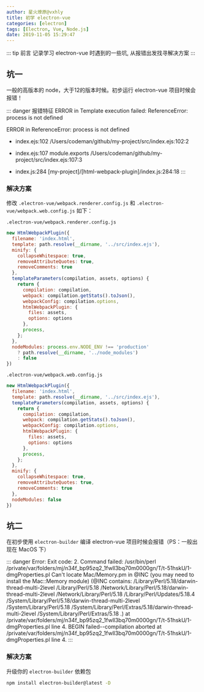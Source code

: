 ```yaml
---
author: 星火燎原@vxhly
title: 初学 electron-vue
categories: [electron]
tags: [Electron, Vue, Node.js] 
date: 2019-11-05 15:29:47
---
```


::: tip 前言
记录学习 electron-vue 时遇到的一些坑, 从报错出发找寻解决方案
:::
<!-- more -->

## 坑一

一般的高版本的 node，大于12的版本时候。初步运行 electron-vue 项目时候会报错！

::: danger 报错特征
ERROR in Template execution failed: ReferenceError: process is not defined

ERROR in   ReferenceError: process is not defined
  
  - index.ejs:102 
    /Users/codeman/github/my-project/src/index.ejs:102:2
  
  - index.ejs:107 module.exports
    /Users/codeman/github/my-project/src/index.ejs:107:3
  
  - index.js:284 
    [my-project]/[html-webpack-plugin]/index.js:284:18
:::

### 解决方案

修改 `.electron-vue/webpack.renderer.config.js` 和 `.electron-vue/webpack.web.config.js` 如下：

`.electron-vue/webpack.renderer.config.js`

``` javascript
new HtmlWebpackPlugin({
  filename: 'index.html',
  template: path.resolve(__dirname, '../src/index.ejs'),
  minify: {
    collapseWhitespace: true,
    removeAttributeQuotes: true,
    removeComments: true
  },
  templateParameters(compilation, assets, options) {
    return {
      compilation: compilation,
      webpack: compilation.getStats().toJson(),
      webpackConfig: compilation.options,
      htmlWebpackPlugin: {
        files: assets,
        options: options
      },
      process,
    };
  },
  nodeModules: process.env.NODE_ENV !== 'production'
    ? path.resolve(__dirname, '../node_modules')
    : false
})
```

`.electron-vue/webpack.web.config.js`

``` javascript
new HtmlWebpackPlugin({
  filename: 'index.html',
  template: path.resolve(__dirname, '../src/index.ejs'),
  templateParameters(compilation, assets, options) {
    return {
      compilation: compilation,
      webpack: compilation.getStats().toJson(),
      webpackConfig: compilation.options,
      htmlWebpackPlugin: {
        files: assets,
        options: options
      },
      process,
    };
  },
  minify: {
    collapseWhitespace: true,
    removeAttributeQuotes: true,
    removeComments: true
  },
  nodeModules: false
})
```

## 坑二

在初步使用 `electron-builder` 编译 electron-vue 项目时候会报错（PS：一般出现在 MacOS 下）

::: danger
Error: Exit code: 2. Command failed: /usr/bin/perl /private/var/folders/mj/n34f_bp95zq2_1fwll3bq70m0000gn/T/t-51hskU/1-dmgProperties.pl
Can't locate Mac/Memory.pm in @INC (you may need to install the Mac::Memory module) (@INC contains: /Library/Perl/5.18/darwin-thread-multi-2level /Library/Perl/5.18 /Network/Library/Perl/5.18/darwin-thread-multi-2level /Network/Library/Perl/5.18 /Library/Perl/Updates/5.18.4 /System/Library/Perl/5.18/darwin-thread-multi-2level /System/Library/Perl/5.18 /System/Library/Perl/Extras/5.18/darwin-thread-multi-2level /System/Library/Perl/Extras/5.18 .) at /private/var/folders/mj/n34f_bp95zq2_1fwll3bq70m0000gn/T/t-51hskU/1-dmgProperties.pl line 4.
BEGIN failed--compilation aborted at /private/var/folders/mj/n34f_bp95zq2_1fwll3bq70m0000gn/T/t-51hskU/1-dmgProperties.pl line 4.
:::

### 解决方案

升级你的 `electron-builder` 依赖包

``` bash
npm install electron-builder@latest -D
```
